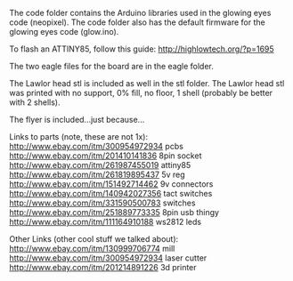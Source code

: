 The code folder contains the Arduino libraries used in the glowing eyes code (neopixel).
The code folder also has the default firmware for the glowing eyes code (glow.ino).

To flash an ATTINY85, follow this guide:
	http://highlowtech.org/?p=1695

The two eagle files for the board are in the eagle folder.

The Lawlor head stl is included as well in the stl folder.
The Lawlor head stl was printed with no support, 0% fill, no floor, 1 shell (probably be better with 2 shells).

The flyer is included...just because...

Links to parts (note, these are not 1x):
	http://www.ebay.com/itm/300954972934		pcbs
	http://www.ebay.com/itm/201410141836		8pin socket
	http://www.ebay.com/itm/261987455019		attiny85
	http://www.ebay.com/itm/261819895437		5v reg
	http://www.ebay.com/itm/151492714462		9v connectors
	http://www.ebay.com/itm/140942027356		tact switches
	http://www.ebay.com/itm/331590500783		switches
	http://www.ebay.com/itm/251889773335		8pin usb thingy
	http://www.ebay.com/itm/111164910188		ws2812 leds

Other Links (other cool stuff we talked about):
	http://www.ebay.com/itm/130999706774		mill
	http://www.ebay.com/itm/300954972934		laser cutter
	http://www.ebay.com/itm/201214891226		3d printer